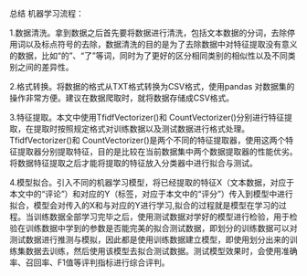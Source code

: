 总结
机器学习流程：

1.数据清洗。拿到数据之后首先要将数据进行清洗，包括文本数据的分词，去除停用词以及标点符号的去除，数据清洗的目的是为了去除数据中对特征提取没有意义的数据，比如“的”、“了”等词，同时为了更好的区分相同类别的相似性以及不同类别之间的差异性。

2.格式转换。将数据的格式从TXT格式转换为CSV格式，使用pandas 对数据集的操作非常方便。建议在数据爬取时，就将数据存储成CSV格式。

3.特征提取。本文中使用TfidfVectorizer()和 CountVectorizer()分别进行特征提取，在提取时按照规定格式对训练数据以及测试数据进行格式处理。TfidfVectorizer()和 CountVectorizer()是两个不同的特征提取器，使用这两个特征提取器分别提取特征，目的是比较在当前数据集中两个数据提取器的性能优劣。将数据特征提取之后才能将提取的特征放入分类器中进行拟合与测试。

4.模型拟合。引入不同的机器学习模型，将已经提取的特征X（文本数据，对应于本文中的“评论”）和对应的Y（标签，对应于本文中的“评分”）传入到模型中进行拟合，模型会对传入的X和与对应的Y进行学习,拟合的过程就是模型在学习的过程。当训练数据全部学习完毕之后，使用测试数据对学好的模型进行检验，用于检验在训练数据中学到的参数是否能完美的拟合测试数据，即划分的训练数据可以对测试数据进行推测与模拟，因此都是使用训练数据建立模型，即使用划分出来的训练集数据去训练，然后使用该模型去拟合测试数据。测试模型效果时，会使用准确率、召回率、F1值等评判指标进行综合评判。